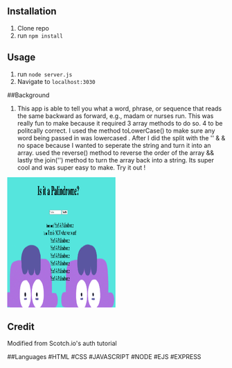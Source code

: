 ## Installation

1. Clone repo
2. run `npm install`

## Usage

1. run `node server.js`
2. Navigate to `localhost:3030`

##Background

1. This app is able to tell you what a word, phrase, or sequence that reads the same backward as forward, e.g., madam or nurses run. This was really fun to make because it required 3 array methods to do so. 4 to be politcally correct. I used the method toLowerCase() to make sure any word being passed in was lowercased . After I did the split with the '' & & no space because I wanted to seperate the string and turn it into an array. used the reverse() method to reverse the order of the array && lastly the join('') method to turn the array back into a string. Its super cool and was super easy to make. Try it out !

<img src="img/readMe.png" alt="project example" width="250" height="300">

## Credit

Modified from Scotch.io's auth tutorial


##Languages 
#HTML #CSS #JAVASCRIPT #NODE #EJS #EXPRESS